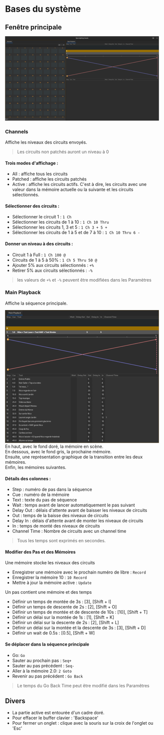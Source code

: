 # Bases du système

## Fenêtre principale
![Fenêtre principale](pictures/main_window.png)
### Channels
Affiche les niveaux des circuits envoyés.
> Les circuits non patchés auront un niveau à 0

#### Trois modes d'affichage :
- All : affiche tous les circuits
- Patched : affiche les circuits patchés
- Active : affiche les circuits actifs. C'est à dire, les circuits avec une valeur dans la mémoire actuelle ou la suivante et les circuits sélectionnés.

#### Sélectionner des circuits :
- Sélectionner le circuit 1 : `1 Ch`
- Sélectionner les circuits de 1 à 10 : `1 Ch 10 Thru`
- Sélectionner les circuits 1, 3 et 5 : `1 Ch 3 + 5 +`
- Sélectionner les circuits de 1 à 5 et de 7 à 10 : `1 Ch 10 Thru 6 -`

#### Donner un niveau à des circuits :
- Circuit 1 à Full : `1 Ch 100 @`
- Circuits de 1 à 5 à 50% : `1 Ch 5 Thru 50 @`
- Ajouter 5% aux circuits sélectionnés : `+%`
- Retirer 5% aux circuits sélectionnés : `-%`
> les valeurs de `+%` et `-%` peuvent être modifiées dans les Paramètres

### Main Playback
Affiche la séquence principale.

![Séquence principale](pictures/main_playback.png)
En haut, avec le fond doré, la mémoire en scène.  
En dessous, avec le fond gris, la prochaine mémoire.  
Ensuite, une représentation graphique de la transition entre les deux mémoires.  
Enfin, les mémoires suivantes.
#### Détails des colonnes :
- Step : numéro de pas dans la séquence
- Cue : numéro de la mémoire
- Text : texte du pas de séquence
- Wait : temps avant de lancer automatiquement le pas suivant
- Delay Out : délais d'attente avant de baisser les niveaux de circuits
- Out : temps de la baisse des niveaux de circuits
- Delay In : délais d'attente avant de monter les niveaux de circuits
- In : temps de monté des niveaux de circuits
- Channel Time : Nombre de circuits avec un channel time
> Tous les temps sont exprimés en secondes.
#### Modifier des Pas et des Mémoires

Une mémoire stocke les niveaux des circuits

- Enregistrer une mémoire avec le prochain numéro de libre :  `Record`
- Enregistrer la mémoire 10 :  `10 Record`
- Mettre à jour la mémoire active : `Update`

Un pas contient une mémoire et des temps

- Définir un temps de montée de 3s : [3], [Shift + I]
- Définir un temps de descente de 2s : [2], [Shift + O]
- Définir un temps de montée et de descente de 10s : [10], [Shift + T]
- Définir un délai sur la montée de 1s : [1], [Shift + K]
- Définir un délai sur la descente de 2s : [2], [Shift + L]
- Définir un délai sur la montée et la descente de 3s : [3], [Shift + D]
- Définir un wait de 0.5s : [0.5], [Shift + W]

#### Se déplacer dans la séquence principale
- Go: `Go`
- Sauter au prochain pas : `Seq+`
- Sauter au pas précédent : `Seq-`
- Aller à la mémoire 2.0: `2 Goto`
- Revenir au pas précédent :  `Go Back`
> Le temps du Go Back Time peut être modifié dans les Paramêtres

## Divers
- La partie active est entourée d'un cadre doré.
- Pour effacer le buffer clavier : 'Backspace'
- Pour fermer un onglet : clique avec la souris sur la croix de l'onglet ou 'Esc'